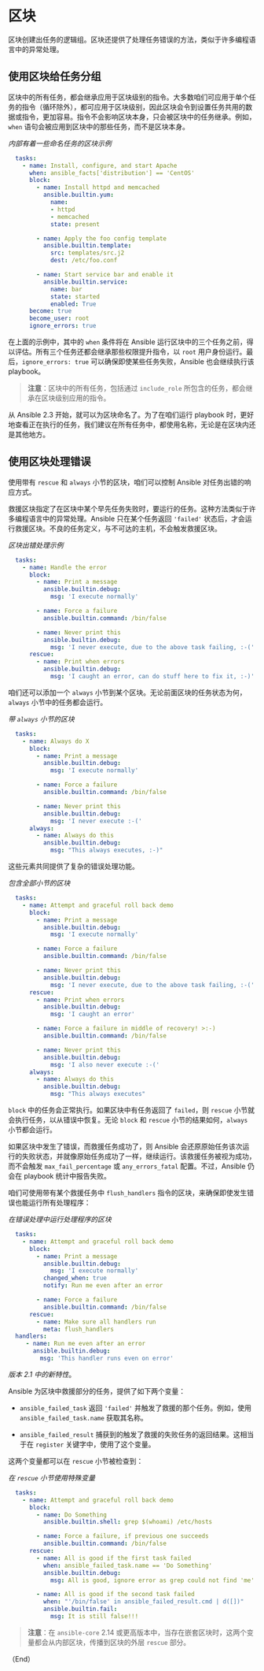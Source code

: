 # 区块

区块创建出任务的逻辑组。区块还提供了处理任务错误的方法，类似于许多编程语言中的异常处理。


## 使用区块给任务分组


区块中的所有任务，都会继承应用于区块级别的指令。大多数咱们可应用于单个任务的指令（循环除外），都可应用于区块级别，因此区块会令到设置任务共用的数据或指令，更加容易。指令不会影响区块本身，只会被区块中的任务继承。例如，`when` 语句会被应用到区块中的那些任务，而不是区块本身。

*内部有着一些命名任务的区块示例*

```yaml
  tasks:
    - name: Install, configure, and start Apache
      when: ansible_facts['distribution'] == 'CentOS'
      block:
        - name: Install httpd and memcached
          ansible.builtin.yum:
            name:
            - httpd
            - memcached
            state: present

        - name: Apply the foo config template
          ansible.builtin.template:
            src: templates/src.j2
            dest: /etc/foo.conf

        - name: Start service bar and enable it
          ansible.builtin.service:
            name: bar
            state: started
            enabled: True
      become: true
      become_user: root
      ignore_errors: true
```

在上面的示例中，其中的 `when` 条件将在 Ansible 运行区块中的三个任务之前，得以评估。所有三个任务还都会继承那些权限提升指令，以 `root` 用户身份运行。最后，`ignore_errors: true` 可以确保即使某些任务失败，Ansible 也会继续执行该 playbook。

> **注意**：区块中的所有任务，包括通过 `include_role` 所包含的任务，都会继承在区块级别应用的指令。

从 Ansible 2.3 开始，就可以为区块命名了。为了在咱们运行 playbook 时，更好地查看正在执行的任务，我们建议在所有任务中，都使用名称，无论是在区块内还是其他地方。


## 使用区块处理错误


使用带有 `rescue` 和 `always` 小节的区块，咱们可以控制 Ansible 对任务出错的响应方式。


救援区块指定了在区块中某个早先任务失败时，要运行的任务。这种方法类似于许多编程语言中的异常处理。Ansible 只在某个任务返回 `'failed'` 状态后，才会运行救援区块。不良的任务定义，与不可达的主机，不会触发救援区块。


*区块出错处理示例*

```yaml
  tasks:
    - name: Handle the error
      block:
        - name: Print a message
          ansible.builtin.debug:
            msg: 'I execute normally'

        - name: Force a failure
          ansible.builtin.command: /bin/false

        - name: Never print this
          ansible.builtin.debug:
            msg: 'I never execute, due to the above task failing, :-('
      rescue:
        - name: Print when errors
          ansible.builtin.debug:
            msg: 'I caught an error, can do stuff here to fix it, :-)'
```

咱们还可以添加一个 `always` 小节到某个区块。无论前面区块的任务状态为何，`always` 小节中的任务都会运行。


*带 `always` 小节的区块*


```yaml
  tasks:
    - name: Always do X
      block:
        - name: Print a message
          ansible.builtin.debug:
            msg: 'I execute normally'

        - name: Force a failure
          ansible.builtin.command: /bin/false

        - name: Never print this
          ansible.builtin.debug:
            msg: 'I never execute :-('
      always:
        - name: Always do this
          ansible.builtin.debug:
            msg: "This always executes, :-)"
```

这些元素共同提供了复杂的错误处理功能。


*包含全部小节的区块*


```yaml
  tasks:
    - name: Attempt and graceful roll back demo
      block:
        - name: Print a message
          ansible.builtin.debug:
            msg: 'I execute normally'

        - name: Force a failure
          ansible.builtin.command: /bin/false

        - name: Never print this
          ansible.builtin.debug:
            msg: 'I never execute, due to the above task failing, :-('
      rescue:
        - name: Print when errors
          ansible.builtin.debug:
            msg: 'I caught an error'

        - name: Force a failure in middle of recovery! >:-)
          ansible.builtin.command: /bin/false

        - name: Never print this
          ansible.builtin.debug:
            msg: 'I also never execute :-('
      always:
        - name: Always do this
          ansible.builtin.debug:
            msg: "This always executes"
```


`block` 中的任务会正常执行。如果区块中有任务返回了 `failed`，则 `rescue` 小节就会执行任务，以从错误中恢复。无论 `block` 和 `rescue` 小节的结果如何，`always` 小节都会运行。


如果区块中发生了错误，而救援任务成功了，则 Ansible 会还原原始任务该次运行的失败状态，并就像原始任务成功了一样，继续运行。该救援任务被视为成功，而不会触发 `max_fail_percentage` 或 `any_errors_fatal` 配置。不过，Ansible 仍会在 playbook 统计中报告失败。

咱们可使用带有某个救援任务中 `flush_handlers` 指令的区块，来确保即使发生错误也能运行所有处理程序：

*在错误处理中运行处理程序的区块*

```yaml
  tasks:
    - name: Attempt and graceful roll back demo
      block:
        - name: Print a message
          ansible.builtin.debug:
            msg: 'I execute normally'
          changed_when: true
          notify: Run me even after an error

        - name: Force a failure
          ansible.builtin.command: /bin/false
      rescue:
        - name: Make sure all handlers run
          meta: flush_handlers
  handlers:
     - name: Run me even after an error
       ansible.builtin.debug:
         msg: 'This handler runs even on error'
```

*版本 2.1 中的新特性*。


Ansible 为区块中救援部分的任务，提供了如下两个变量：

- `ansible_failed_task`
返回 `'failed'` 并触发了救援的那个任务。例如，使用 `ansible_failed_task.name` 获取其名称。


- `ansible_failed_result`
捕获到的触发了救援的失败任务的返回结果。这相当于在 `register` 关键字中，使用了这个变量。


这两个变量都可以在 `rescue` 小节被检查到：

*在 `rescue` 小节使用特殊变量*

```yaml
  tasks:
    - name: Attempt and graceful roll back demo
      block:
        - name: Do Something
          ansible.builtin.shell: grep $(whoami) /etc/hosts

        - name: Force a failure, if previous one succeeds
          ansible.builtin.command: /bin/false
      rescue:
        - name: All is good if the first task failed
          when: ansible_failed_task.name == 'Do Something'
          ansible.builtin.debug:
            msg: All is good, ignore error as grep could not find 'me' in hosts

        - name: All is good if the second task failed
          when: "'/bin/false' in ansible_failed_result.cmd | d([])"
          ansible.builtin.fail:
            msg: It is still false!!!
```

> **注意**：在 `ansible-core` 2.14 或更高版本中，当存在嵌套区块时，这两个变量都会从内部区块，传播到区块的外层 `rescue` 部分。


（End）


